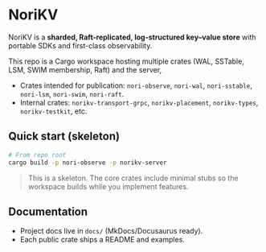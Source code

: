 # NoriKV

NoriKV is a **sharded, Raft-replicated, log-structured key–value store** with portable SDKs and first-class observability.

This repo is a Cargo workspace hosting multiple crates (WAL, SSTable, LSM, SWIM membership, Raft) and the server,

- Crates intended for publication: `nori-observe`, `nori-wal`, `nori-sstable`, `nori-lsm`, `nori-swim`, `nori-raft`.
- Internal crates: `norikv-transport-grpc`, `norikv-placement`, `norikv-types`, `norikv-testkit`, etc.

## Quick start (skeleton)

```bash
# From repo root
cargo build -p nori-observe -p norikv-server
```

> This is a skeleton. The core crates include minimal stubs so the workspace builds while you implement features.

## Documentation

- Project docs live in `docs/` (MkDocs/Docusaurus ready).
- Each public crate ships a README and examples.
